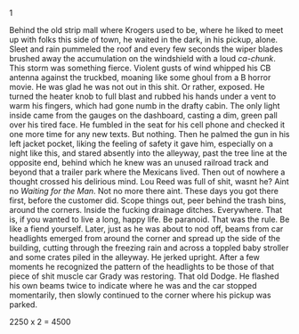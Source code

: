 1

  Behind the old strip mall where Krogers used to be, where he liked to meet up with folks this side of town, he waited in the dark, in his pickup, alone. Sleet and rain pummeled the roof and every few seconds the wiper blades brushed away the accumulation on the windshield with a loud _ca-chunk_. This storm was something fierce. Violent gusts of wind whipped his CB antenna against the truckbed, moaning like some ghoul from a B horror movie. He was glad he was not out in this shit. Or rather, exposed. He turned the heater knob to full blast and rubbed his hands under a vent to warm his fingers, which had gone numb in the drafty cabin. The only light inside came from the gauges on the dashboard, casting a dim, green pall over his tired face. He fumbled in the seat for his cell phone and checked it one more time for any new texts. But nothing. Then he palmed the gun in his left jacket pocket, liking the feeling of safety it gave him, especially on a night like this, and stared absently into the alleyway, past the tree line at the opposite end, behind which he knew was an unused railroad track and beyond that a trailer park where the Mexicans lived. Then out of nowhere a thought crossed his delirious mind. Lou Reed was full of shit, wasnt he? Aint no _Waiting for the Man_. Not no more there aint. These days you got there first, before the customer did. Scope things out, peer behind the trash bins, around the corners. Inside the fucking drainage ditches. Everywhere. That is, if you wanted to live a long, happy life. Be paranoid. That was the rule. Be like a fiend yourself.
  Later, just as he was about to nod off, beams from car headlights emerged from around the corner and spread up the side of the building, cutting through the freezing rain and across a toppled baby stroller and some crates piled in the alleyway. He jerked upright. After a few moments he recognized the pattern of the headlights to be those of that piece of shit muscle car Grady was restoring. That old Dodge. He flashed his own beams twice to indicate where he was and the car stopped momentarily, then slowly continued to the corner where his pickup was parked.













2250 x 2 = 4500